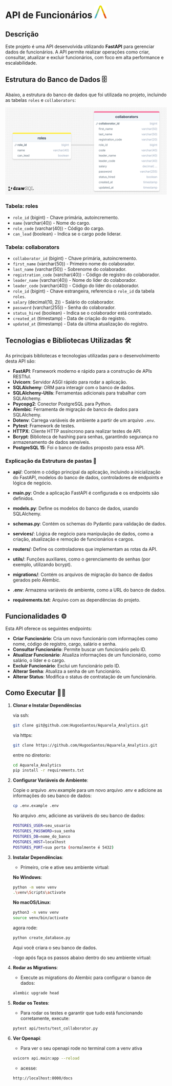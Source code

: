 # API de Funcionários ![Logo](./logo.png)

## Descrição

Este projeto é uma API desenvolvida utilizando **FastAPI** para gerenciar dados de funcionários. A API permite realizar operações como criar, consultar, atualizar e excluir funcionários, com foco em alta performance e escalabilidade.

## Estrutura do Banco de Dados 🗄️

Abaixo, a estrutura do banco de dados que foi utilizada no projeto, incluindo as tabelas `roles` e `collaborators`:

![Estrutura do Banco de Dados](./sql.png)

### Tabela: **roles**
- `role_id` (bigint) - Chave primária, autoincremento.
- `name` (varchar(40)) - Nome do cargo.
- `role_code` (varchar(40)) - Código do cargo.
- `can_lead` (boolean) - Indica se o cargo pode liderar.

### Tabela: **collaborators**
- `collaborator_id` (bigint) - Chave primária, autoincremento.
- `first_name` (varchar(50)) - Primeiro nome do colaborador.
- `last_name` (varchar(50)) - Sobrenome do colaborador.
- `registration_code` (varchar(40)) - Código de registro do colaborador.
- `leader_name` (varchar(40)) - Nome do líder do colaborador.
- `leader_code` (varchar(40)) - Código do líder do colaborador.
- `role_id` (bigint) - Chave estrangeira, referencia o `role_id` da tabela `roles`.
- `salary` (decimal(10, 2)) - Salário do colaborador.
- `password` (varchar(255)) - Senha do colaborador.
- `status_hired` (boolean) - Indica se o colaborador está contratado.
- `created_at` (timestamp) - Data de criação do registro.
- `updated_at` (timestamp) - Data da última atualização do registro.


## Tecnologias e Bibliotecas Utilizadas 🛠️

As principais bibliotecas e tecnologias utilizadas para o desenvolvimento desta API são:

- **FastAPI**: Framework moderno e rápido para a construção de APIs RESTful.
- **Uvicorn**: Servidor ASGI rápido para rodar a aplicação.
- **SQLAlchemy**: ORM para interagir com o banco de dados.
- **SQLAlchemy-Utils**: Ferramentas adicionais para trabalhar com SQLAlchemy.
- **Psycopg2**: Conector PostgreSQL para Python.
- **Alembic**: Ferramenta de migração de banco de dados para SQLAlchemy.
- **Dotenv**: Carrega variáveis de ambiente a partir de um arquivo `.env`.
- **Pytest**: Framework de testes.
- **HTTPX**: Cliente HTTP assíncrono para realizar testes de API.
- **Bcrypt**: Biblioteca de hashing para senhas, garantindo segurança no armazenamento de dados sensíveis.
- **PostgreSQL 15**: Foi o banco de dados proposto para essa API.

### Explicação da Estrutura de pastas 📂

- **api/**: Contém o código principal da aplicação, incluindo a inicialização do FastAPI, modelos do banco de dados, controladores de endpoints e   lógica de negócio.
- **main.py**: Onde a aplicação FastAPI é configurada e os endpoints são definidos.
- **models.py**: Define os modelos do banco de dados, usando SQLAlchemy.
- **schemas.py**: Contém os schemas do Pydantic para validação de dados.
- **services/**: Lógica de negócio para manipulação de dados, como a criação, atualização e remoção de funcionários e cargos.
- **routers/**: Define os controladores que implementam as rotas da API.
- **utils/**: Funções auxiliares, como o gerenciamento de senhas (por exemplo, utilizando bcrypt).
  
- **migrations/**: Contém os arquivos de migração do banco de dados gerados pelo Alembic.
- **.env**: Armazena variáveis de ambiente, como a URL do banco de dados.
- **requirements.txt**: Arquivo com as dependências do projeto.

## Funcionalidades ⚙️

Esta API oferece os seguintes endpoints:

- **Criar Funcionário**: Cria um novo funcionário com informações como nome, código de registro, cargo, salário e senha.
- **Consultar Funcionário**: Permite buscar um funcionário pelo ID.
- **Atualizar Funcionário**: Atualiza informações de um funcionário, como salário, o líder e o cargo.
- **Excluir Funcionário**: Exclui um funcionário pelo ID.
- **Alterar Senha**: Atualiza a senha de um funcionário.
- **Alterar Status**: Modifica o status de contratação de um funcionário.

## Como Executar 🏃‍♂️


    
1. **Clonar e Instalar Dependências**
    
    via ssh:
    ```bash
    git clone git@github.com:HugooSantos/Aquarela_Analytics.git
    ```
    via https:

    ```bash
    git clone https://github.com/HugooSantos/Aquarela_Analytics.git
    ```
    
    entre no diretorio:

    ```bash
    cd Aquarela_Analytics
    pip install -r requirements.txt
    ```

2. **Configurar Variáveis de Ambiente**: 

   Copie o arquivo .env.example para um novo arquivo .env e adicione as informações do seu banco de dados:
   ```bash
   cp .env.example .env
   ```

   No arquivo .env, adicione as variáveis do seu banco de dados:
   ```bash
   POSTGRES_USER=seu_usuario
   POSTGRES_PASSWORD=sua_senha
   POSTGRES_DB=nome_do_banco
   POSTGRES_HOST=localhost
   POSTGRES_PORT=sua porta (normalmente é 5432) 
   ```

3. **Instalar Dependências**:

   - Primeiro, crie e ative seu ambiente virtual:

    **No Windows**:
    ```bash
    python -m venv venv
    .\venv\Scripts\activate
    ```
    **No macOS/Linux**:
    ```bash
    python3 -m venv venv
    source venv/bin/activate
    ```

    agora rode: 
    ```bash
    python create_database.py
    ```
    
    Aqui você criara o seu banco de dados.

    -logo após faça os passos abaixo dentro do seu ambiente virtual:
  
4. **Rodar as Migrations**: 
   - Execute as migrations do Alembic para configurar o banco de dados:

   ```bash 
   alembic upgrade head
   ```

5. **Rodar os Testes**: 
    
   - Para rodar os testes e garantir que tudo está funcionando corretamente, execute:

    ```bash 
    pytest api/tests/test_collaborator.py
   ```
    

6. **Ver Openapi**: 
    
   - Para ver o seu openapi rode no terminal com a venv ativa

    ```bash 
    uvicorn api.main:app --reload
    ```
   - acesse:

    ```bash 
    http://localhost:8000/docs
    ```


